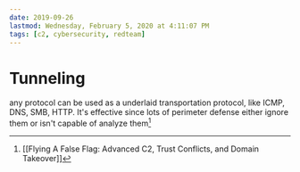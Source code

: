 ```yaml
---
date: 2019-09-26
lastmod: Wednesday, February 5, 2020 at 4:11:07 PM
tags: [c2, cybersecurity, redteam]
---
```

# Tunneling

any protocol can be used as a underlaid transportation protocol, like ICMP, DNS, SMB, HTTP. It's effective since lots of perimeter defense either ignore them or isn't capable of analyze them[^7419094B48AF]

[^7419094B48AF]: [[Flying A False Flag: Advanced C2, Trust Conflicts, and Domain Takeover]]